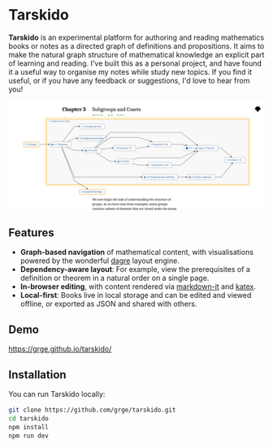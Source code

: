 # Tarskido

**Tarskido** is an experimental platform for authoring and reading mathematics books or notes as a directed graph of definitions and propositions. It aims to make the natural graph structure of mathematical knowledge an explicit part of learning and reading. I've built this as a personal project, and have found it a useful way to organise my notes while study new topics. If you find it useful, or if you have any feedback or suggestions, I'd love to hear from you!

![Tarskido screenshot](screenshot.png)

## Features
- **Graph-based navigation** of mathematical content, with visualisations powered by the wonderful [dagre](https://github.com/dagrejs/dagre) layout engine.
- **Dependency-aware layout**: For example, view the prerequisites of a definition or theorem in a natural order on a single page.
- **In-browser editing**, with content rendered via [markdown-it](https://github.com/markdown-it/markdown-it) and [katex](https://katex.org/).
- **Local-first**: Books live in local storage and can be edited and viewed offline, or exported as JSON and shared with others.

## Demo

https://grge.github.io/tarskido/

## Installation

You can run Tarskido locally:

```bash
git clone https://github.com/grge/tarskido.git
cd tarskido
npm install
npm run dev
```
